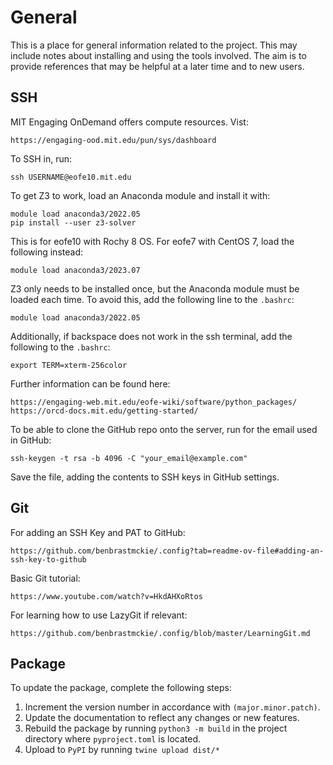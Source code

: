 # General

This is a place for general information related to the project.
This may include notes about installing and using the tools involved.
The aim is to provide references that may be helpful at a later time and to new users.

## SSH

MIT Engaging OnDemand offers compute resources. Vist:

    https://engaging-ood.mit.edu/pun/sys/dashboard

To SSH in, run:

    ssh USERNAME@eofe10.mit.edu

To get Z3 to work, load an Anaconda module and install it with:

    module load anaconda3/2022.05
    pip install --user z3-solver

This is for eofe10 with Rochy 8 OS. For eofe7 with CentOS 7, load the following instead:

    module load anaconda3/2023.07

Z3 only needs to be installed once, but the Anaconda module must be loaded each time.
To avoid this, add the following line to the `.bashrc`:

    module load anaconda3/2022.05

Additionally, if backspace does not work in the ssh terminal, add the following to the `.bashrc`:

    export TERM=xterm-256color      

Further information can be found here:

    https://engaging-web.mit.edu/eofe-wiki/software/python_packages/
    https://orcd-docs.mit.edu/getting-started/

To be able to clone the GitHub repo onto the server, run for the email used in GitHub:

    ssh-keygen -t rsa -b 4096 -C "your_email@example.com"

Save the file, adding the contents to SSH keys in GitHub settings.

## Git

For adding an SSH Key and PAT to GitHub:

    https://github.com/benbrastmckie/.config?tab=readme-ov-file#adding-an-ssh-key-to-github

Basic Git tutorial:

    https://www.youtube.com/watch?v=HkdAHXoRtos

For learning how to use LazyGit if relevant:

    https://github.com/benbrastmckie/.config/blob/master/LearningGit.md

## Package

To update the package, complete the following steps:

1. Increment the version number in accordance with `(major.minor.patch)`.
2. Update the documentation to reflect any changes or new features.
3. Rebuild the package by running `python3 -m build` in the project directory where `pyproject.toml` is located.
4. Upload to `PyPI` by running `twine upload dist/*`

